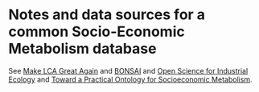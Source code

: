 # Notes and data sources for a common Socio-Economic Metabolism database

See [Make LCA Great Again](https://chris.mutel.org/next-steps.html) and [BONSAI](https://bonsai.uno/) and [Open Science for Industrial Ecology](https://github.com/IndEcol/OpenScience/wiki) and [Toward a Practical Ontology for Socioeconomic Metabolism](http://onlinelibrary.wiley.com/doi/10.1111/jiec.12386/full).
